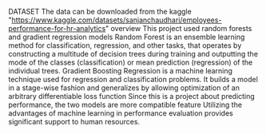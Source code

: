 DATASET
The data can be downloaded from the kaggle "https://www.kaggle.com/datasets/sanjanchaudhari/employees-performance-for-hr-analytics"
overview
This project used random forests and gradient regression models Random Forest is an ensemble learning method for classification, regression, and other tasks, 
that operates by constructing a multitude of decision trees during training and outputting the mode of the classes (classification) or mean prediction (regression) of the individual trees.
Gradient Boosting Regression is a machine learning technique used for regression and classification problems. It builds a model in a stage-wise fashion and generalizes by allowing optimization of an arbitrary differentiable loss function
Since this is a project about predicting performance, the two models are more compatible
feature
Utilizing the advantages of machine learning in performance evaluation provides significant support to human resources.

